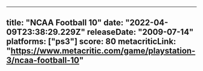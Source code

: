 
---
title: "NCAA Football 10"
date: "2022-04-09T23:38:29.229Z"
releaseDate: "2009-07-14"
platforms: ["ps3"]
score: 80
metacriticLink: "https://www.metacritic.com/game/playstation-3/ncaa-football-10"
---
